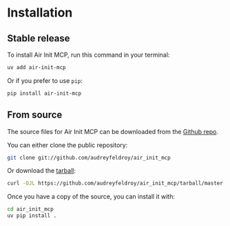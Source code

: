 # Installation

## Stable release

To install Air Init MCP, run this command in your terminal:

```sh
uv add air-init-mcp
```

Or if you prefer to use `pip`:

```sh
pip install air-init-mcp
```

## From source

The source files for Air Init MCP can be downloaded from the [Github repo](https://github.com/audreyfeldroy/air_init_mcp).

You can either clone the public repository:

```sh
git clone git://github.com/audreyfeldroy/air_init_mcp
```

Or download the [tarball](https://github.com/audreyfeldroy/air_init_mcp/tarball/master):

```sh
curl -OJL https://github.com/audreyfeldroy/air_init_mcp/tarball/master
```

Once you have a copy of the source, you can install it with:

```sh
cd air_init_mcp
uv pip install .
```
